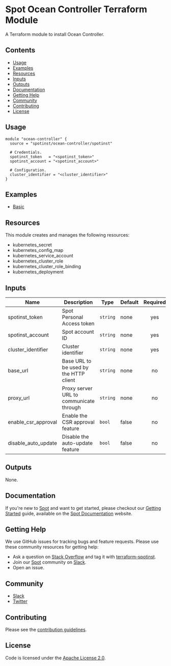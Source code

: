# Spot Ocean Controller Terraform Module

A Terraform module to install Ocean Controller.

## Contents

- [Usage](#usage)
- [Examples](#examples)
- [Resources](#resources)
- [Inputs](#inputs)
- [Outputs](#outputs)
- [Documentation](#documentation)
- [Getting Help](#getting-help)
- [Community](#community)
- [Contributing](#contributing)
- [License](#license)

## Usage

```hcl
module "ocean-controller" {
  source = "spotinst/ocean-controller/spotinst"

  # Credentials.
  spotinst_token   = "<spotinst_token>"
  spotinst_account = "<spotinst_account>"

  # Configuration.
  cluster_identifier = "<cluster_identifier>"
}
```

## Examples

- [Basic](examples/basic)

## Resources

This module creates and manages the following resources:

- kubernetes_secret
- kubernetes_config_map
- kubernetes_service_account
- kubernetes_cluster_role
- kubernetes_cluster_role_binding
- kubernetes_deployment

## Inputs

| Name                | Description                             | Type     | Default | Required |
| ------------------- | --------------------------------------- | -------- | ------- | :------: |
| spotinst_token      | Spot Personal Access token              | `string` | none    |   yes    |
| spotinst_account    | Spot account ID                         | `string` | none    |   yes    |
| cluster_identifier  | Cluster identifier                      | `string` | none    |   yes    |
| base_url            | Base URL to be used by the HTTP client  | `string` | none    |    no    |
| proxy_url           | Proxy server URL to communicate through | `string` | none    |    no    |
| enable_csr_approval | Enable the CSR approval feature         | `bool`   | false   |    no    |
| disable_auto_update | Disable the auto-update feature         | `bool`   | false   |    no    |

## Outputs

None.

## Documentation

If you're new to [Spot](https://spot.io/) and want to get started, please checkout our [Getting Started](https://docs.spot.io/connect-your-cloud-provider/) guide, available on the [Spot Documentation](https://docs.spot.io/) website.

## Getting Help

We use GitHub issues for tracking bugs and feature requests. Please use these community resources for getting help:

- Ask a question on [Stack Overflow](https://stackoverflow.com/) and tag it with [terraform-spotinst](https://stackoverflow.com/questions/tagged/terraform-spotinst/).
- Join our [Spot](https://spot.io/) community on [Slack](http://slack.spot.io/).
- Open an issue.

## Community

- [Slack](http://slack.spot.io/)
- [Twitter](https://twitter.com/spot_hq/)

## Contributing

Please see the [contribution guidelines](CONTRIBUTING.md).

## License

Code is licensed under the [Apache License 2.0](LICENSE).
